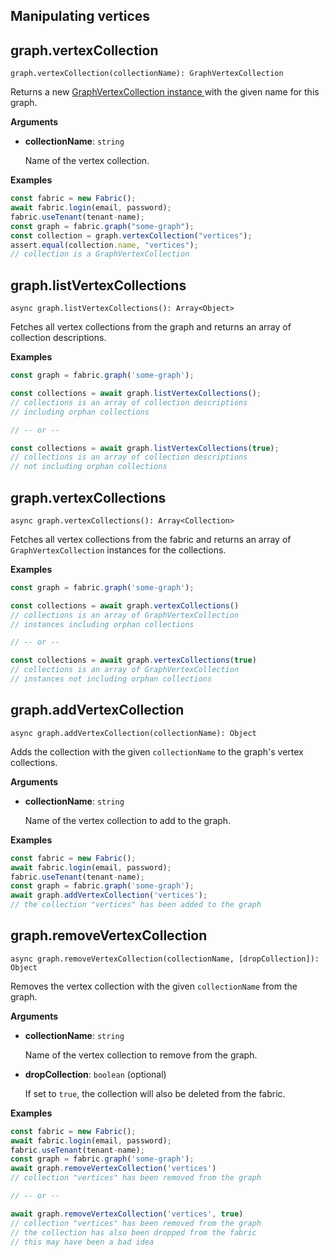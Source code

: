 ## Manipulating vertices

## graph.vertexCollection

`graph.vertexCollection(collectionName): GraphVertexCollection`

Returns a new [GraphVertexCollection  instance ](https://developer.document360.io/docs/vertexcollection)with the given name for this graph.

**Arguments**

* **collectionName**: `string`

  Name of the vertex collection.

**Examples**

```js
const fabric = new Fabric();
await fabric.login(email, password);
fabric.useTenant(tenant-name);
const graph = fabric.graph("some-graph");
const collection = graph.vertexCollection("vertices");
assert.equal(collection.name, "vertices");
// collection is a GraphVertexCollection
```

## graph.listVertexCollections

`async graph.listVertexCollections(): Array<Object>`

Fetches all vertex collections from the graph and returns an array of collection descriptions.

**Examples**

```js
const graph = fabric.graph('some-graph');

const collections = await graph.listVertexCollections();
// collections is an array of collection descriptions
// including orphan collections

// -- or --

const collections = await graph.listVertexCollections(true);
// collections is an array of collection descriptions
// not including orphan collections
```

## graph.vertexCollections

`async graph.vertexCollections(): Array<Collection>`

Fetches all vertex collections from the fabric and returns an array of `GraphVertexCollection` instances for the collections.

**Examples**

```js
const graph = fabric.graph('some-graph');

const collections = await graph.vertexCollections()
// collections is an array of GraphVertexCollection
// instances including orphan collections

// -- or --

const collections = await graph.vertexCollections(true)
// collections is an array of GraphVertexCollection
// instances not including orphan collections
```

## graph.addVertexCollection

`async graph.addVertexCollection(collectionName): Object`

Adds the collection with the given `collectionName` to the graph's vertex collections.

**Arguments**

* **collectionName**: `string`

  Name of the vertex collection to add to the graph.

**Examples**

```js
const fabric = new Fabric();
await fabric.login(email, password);
fabric.useTenant(tenant-name);
const graph = fabric.graph('some-graph');
await graph.addVertexCollection('vertices');
// the collection "vertices" has been added to the graph
```

## graph.removeVertexCollection

`async graph.removeVertexCollection(collectionName, [dropCollection]): Object`

Removes the vertex collection with the given `collectionName`  from the graph.

**Arguments**

* **collectionName**: `string`

  Name of the vertex collection to remove from the graph.

* **dropCollection**: `boolean` (optional)

  If set to `true`, the collection will also be deleted from the fabric.

**Examples**

```js
const fabric = new Fabric();
await fabric.login(email, password);
fabric.useTenant(tenant-name);
const graph = fabric.graph('some-graph');
await graph.removeVertexCollection('vertices')
// collection "vertices" has been removed from the graph

// -- or --

await graph.removeVertexCollection('vertices', true)
// collection "vertices" has been removed from the graph
// the collection has also been dropped from the fabric
// this may have been a bad idea
```
